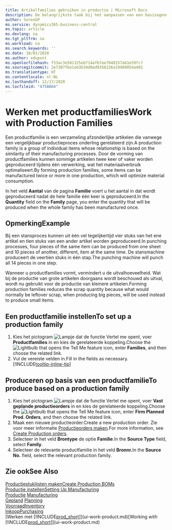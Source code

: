 ```yaml
---
title: Artikelfamilies gebruiken in productie | Microsoft Docs
description: De belangrijkste taak bij het aanpassen van een basisagenda voor uw bedrijf of voor een van uw zakelijke partners is het invoeren van wijzigingen in de statuswaarden Werkdag en Vrije dag.
author: SorenGP
ms.service: dynamics365-business-central
ms.topic: article
ms.devlang: na
ms.tgt_pltfrm: na
ms.workload: na
ms.search.keywords: ''
ms.date: 10/01/2020
ms.author: edupont
ms.openlocfilehash: f33ac3e581325eb714af67ee7040157a61e59fc7
ms.sourcegitcommit: 2e7307fbe1eb3b34d0ad9356226a19409054a402
ms.translationtype: HT
ms.contentlocale: nl-NL
ms.lasthandoff: 12/17/2020
ms.locfileid: "4758864"
---
```

# <a name="work-with-production-families"></a><span data-ttu-id="7c7b3-103">Werken met productfamilies</span><span class="sxs-lookup"><span data-stu-id="7c7b3-103">Work with Production Families</span></span>
<span data-ttu-id="7c7b3-104">Een productfamilie is een verzameling afzonderlijke artikelen die vanwege een vergelijkbaar productieproces onderling gerelateerd zijn.</span><span class="sxs-lookup"><span data-stu-id="7c7b3-104">A production family is a group of individual items whose relationship is based on the similarity of their manufacturing processes.</span></span> <span data-ttu-id="7c7b3-105">Door de vorming van productfamilies kunnen sommige artikelen twee keer of vaker worden geproduceerd tijdens één verwerking, wat het materiaalverbruik optimaliseert.</span><span class="sxs-lookup"><span data-stu-id="7c7b3-105">By forming production families, some items can be manufactured twice or more in one production, which will optimize material consumption.</span></span>

<span data-ttu-id="7c7b3-106">In het veld **Aantal** van de pagina **Familie** voert u het aantal in dat wordt geproduceerd nadat de hele familie één keer is geproduceerd.</span><span class="sxs-lookup"><span data-stu-id="7c7b3-106">In the **Quantity** field on the **Family** page, you enter the quantity that will be produced when the whole family has been manufactured once.</span></span>

## <a name="example"></a><span data-ttu-id="7c7b3-107">Opmerking</span><span class="sxs-lookup"><span data-stu-id="7c7b3-107">Example</span></span>
<span data-ttu-id="7c7b3-108">Bij een stansproces kunnen uit één vel tegelijkertijd vier stuks van het ene artikel en tien stuks van een ander artikel worden geproduceerd.</span><span class="sxs-lookup"><span data-stu-id="7c7b3-108">In punching processes, four pieces of the same item can be produced from one sheet and 10 pieces of another, different, item at the same time.</span></span> <span data-ttu-id="7c7b3-109">De stansmachine produceert de veertien stuks in één stap.</span><span class="sxs-lookup"><span data-stu-id="7c7b3-109">The punching machine will punch all 14 pieces in one step.</span></span>

<span data-ttu-id="7c7b3-110">Wanneer u productfamilies vormt, vermindert u de uitvalhoeveelheid. Wat bij de productie van grote artikelen doorgaans wordt beschouwd als uitval, wordt nu gebruikt voor de productie van kleinere artikelen.</span><span class="sxs-lookup"><span data-stu-id="7c7b3-110">Forming production families reduces the scrap quantity because what would normally be leftover scrap, when producing big pieces, will be used instead to produce small items.</span></span>

## <a name="to-set-up-a-production-family"></a><span data-ttu-id="7c7b3-111">Een productfamilie instellen</span><span class="sxs-lookup"><span data-stu-id="7c7b3-111">To set up a production family</span></span>
1. <span data-ttu-id="7c7b3-112">Kies het pictogram ![Lampje dat de functie Vertel me opent](media/ui-search/search_small.png "Vertel me wat u wilt doen"), voer **Productfamilies** in en kies de gerelateerde koppeling.</span><span class="sxs-lookup"><span data-stu-id="7c7b3-112">Choose the ![Lightbulb that opens the Tell Me feature](media/ui-search/search_small.png "Tell me what you want to do") icon, enter **Families**, and then choose the related link.</span></span>
2. <span data-ttu-id="7c7b3-113">Vul de vereiste velden in.</span><span class="sxs-lookup"><span data-stu-id="7c7b3-113">Fill in the fields as necessary.</span></span> [!INCLUDE[tooltip-inline-tip](includes/tooltip-inline-tip_md.md)]

## <a name="to-produce-based-on-a-production-family"></a><span data-ttu-id="7c7b3-114">Produceren op basis van een productfamilie</span><span class="sxs-lookup"><span data-stu-id="7c7b3-114">To produce based on a production family</span></span>
1. <span data-ttu-id="7c7b3-115">Kies het pictogram ![Lampje dat de functie Vertel me opent](media/ui-search/search_small.png "Vertel me wat u wilt doen"), voer **Vast geplande productieorders** in en kies de gerelateerde koppeling.</span><span class="sxs-lookup"><span data-stu-id="7c7b3-115">Choose the ![Lightbulb that opens the Tell Me feature](media/ui-search/search_small.png "Tell me what you want to do") icon, enter **Firm Planned Prod. Orders**, and then choose the related link.</span></span>
2. <span data-ttu-id="7c7b3-116">Maak een nieuwe productieorder.</span><span class="sxs-lookup"><span data-stu-id="7c7b3-116">Create a new production order.</span></span> <span data-ttu-id="7c7b3-117">Zie voor meer informatie [Productieorders maken](production-how-to-create-production-orders.md).</span><span class="sxs-lookup"><span data-stu-id="7c7b3-117">For more information, see [Create Production orders](production-how-to-create-production-orders.md).</span></span>
3. <span data-ttu-id="7c7b3-118">Selecteer in het veld **Brontype** de optie **Familie**.</span><span class="sxs-lookup"><span data-stu-id="7c7b3-118">In the **Source Type** field, select **Family**.</span></span>  
4. <span data-ttu-id="7c7b3-119">Selecteer de relevante productfamilie in het veld **Bronnr.**</span><span class="sxs-lookup"><span data-stu-id="7c7b3-119">In the **Source No.** field, select the relevant production family.</span></span>

## <a name="see-also"></a><span data-ttu-id="7c7b3-120">Zie ook</span><span class="sxs-lookup"><span data-stu-id="7c7b3-120">See Also</span></span>
[<span data-ttu-id="7c7b3-121">Productiestuklijsten maken</span><span class="sxs-lookup"><span data-stu-id="7c7b3-121">Create Production BOMs</span></span>](production-how-to-create-production-boms.md)  
[<span data-ttu-id="7c7b3-122">Productie instellen</span><span class="sxs-lookup"><span data-stu-id="7c7b3-122">Setting Up Manufacturing</span></span>](production-configure-production-processes.md)  
<span data-ttu-id="7c7b3-123">[Productie](production-manage-manufacturing.md)  </span><span class="sxs-lookup"><span data-stu-id="7c7b3-123">[Manufacturing](production-manage-manufacturing.md)  </span></span>  
<span data-ttu-id="7c7b3-124">[Gepland](production-planning.md) </span><span class="sxs-lookup"><span data-stu-id="7c7b3-124">[Planning](production-planning.md) </span></span>  
[<span data-ttu-id="7c7b3-125">Voorraad</span><span class="sxs-lookup"><span data-stu-id="7c7b3-125">Inventory</span></span>](inventory-manage-inventory.md)  
[<span data-ttu-id="7c7b3-126">Inkoop</span><span class="sxs-lookup"><span data-stu-id="7c7b3-126">Purchasing</span></span>](purchasing-manage-purchasing.md)  
<span data-ttu-id="7c7b3-127">[Werken met [!INCLUDE[prod_short](includes/prod_short.md)]](ui-work-product.md)</span><span class="sxs-lookup"><span data-stu-id="7c7b3-127">[Working with [!INCLUDE[prod_short](includes/prod_short.md)]](ui-work-product.md)</span></span>
